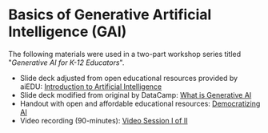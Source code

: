 # Basics of Generative Artificial Intelligence (GAI)
The following materials were used in a two-part workshop series titled "*Generative AI for K-12 Educators*".
* Slide deck adjusted from open educational resources provided by aiEDU: [Introduction to Artificial Intelligence](https://github.com/arielcintronarias/gai_basics/blob/main/What_AI_Is_About.pdf)
* Slide deck modified from original by DataCamp: [What is Generative AI](https://github.com/arielcintronarias/gai_basics/blob/main/GAI_Basics.pdf)
* Handout with open and affordable educational resources: [Democratizing AI](https://github.com/arielcintronarias/gai_basics/blob/main/Handout_Democratizing_AI.pdf)
* Video recording (90-minutes): [Video Session I of II](https://www.youtube.com/watch?v=V8O6qxVDoPs)
